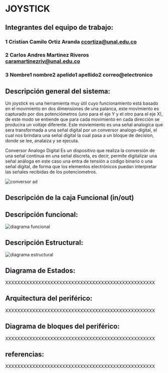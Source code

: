 # JOYSTICK

## Integrantes del equipo de trabajo:

### 1 Cristian Camilo Ortiz Aranda ccortiza@unal.edu.co

### 2 Carlos Andres Martinez Riveros caramartinezriv@unal.edu.co

### 3 Nombre1 nombre2 apelido1 apellido2 correo@electronico


## Descripción general del sistema:

Un joystick es una herramienta muy útil cuyo funcionamiento está basado en el movimiento en dos dimensiones de una palanca, este movimiento es capturado por dos potenciómetros (uno para el eje Y y el otro para el eje X), de este modo se entiende que para cada movimiento en cada dirección se producira un voltaje diferente. Este moviemiento es una señal analogica que sera transformada a una señal digital por un conversor analogo-digital, el cual nos brindara una señal digital la cual pasa a un bloque de decision, donde se lee, analaiza y se ejecuta.

Conversor Analogo Digital
Es un dispositivo que realiza la conversión de una señal continua en una señal discreta, es decir, permite digitalizar una señal análoga en este caso una entra de tensión a codigo binario o una señal digital, de forma que los elementos electrónicos puedan interpretar las señales recibidas de los potenciometros.

![conversor ad](https://user-images.githubusercontent.com/31439403/29907284-220372b6-8de0-11e7-9e88-06bf8171af9f.png)



## Descripción de la caja Funcional  (in/out)



## Descripción funcional:

![diagrama funcional](https://user-images.githubusercontent.com/31439403/30362243-bc387bde-9820-11e7-97a9-0216e0f1af38.PNG)


## Descripción Estructural:

![diagrama estructural](https://user-images.githubusercontent.com/31439403/30362227-b0d363da-9820-11e7-9ae1-65f04cba2885.png)


## Diagrama de Estados:

XXXXXXXXXXXXXXXXXXXXXXXXXXXXXXXXXXXXXXXXXXXXXXXXXX

## Arquitectura del periférico:

XXXXXXXXXXXXXXXXXXXXXXXXXXXXXXXXXXXXXXXXXXXXXXXXXX

## Diagrama de bloques del periférico:

XXXXXXXXXXXXXXXXXXXXXXXXXXXXXXXXXXXXXXXXXXXXXXXXXX

## referencias:

XXXXXXXXXXXXXXXXXXXXXXXXXXXXXXXXXXXXXXXXXXXXXXXXXX

